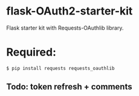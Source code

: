 # flask-OAuth2-starter-kit
Flask starter kit with Requests-OAuthlib library. 
# Required:
```
$ pip install requests requests_oauthlib
```
## Todo: token refresh + comments
